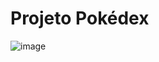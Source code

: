 # Projeto Pokédex

![image](https://user-images.githubusercontent.com/47254371/161348166-54e81314-d540-437d-815b-d41542a38e43.png)
